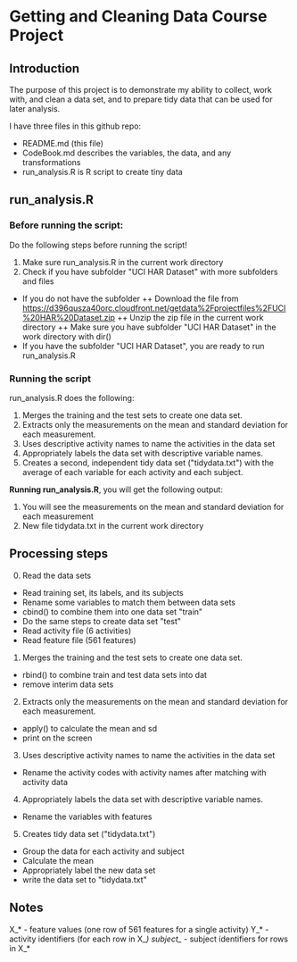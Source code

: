 # Getting and Cleaning Data Course Project

## Introduction

The purpose of this project is to demonstrate my ability to collect, work with, and clean a data set, and to prepare tidy data that can be used for later analysis.

I have three files in this github repo:
- README.md (this file)
- CodeBook.md describes the variables, the data, and any transformations
- run_analysis.R is R script to create tiny data

## run_analysis.R

### Before running the script:

Do the following steps before running the script!

1. Make sure run_analysis.R in the current work directory
2. Check if you have subfolder "UCI HAR Dataset" with more subfolders and files
  + If you do not have the subfolder
    ++ Download the file from https://d396qusza40orc.cloudfront.net/getdata%2Fprojectfiles%2FUCI%20HAR%20Dataset.zip
    ++ Unzip the zip file in the current work directory
    ++ Make sure you have subfolder "UCI HAR Dataset" in the work directory with dir()
  + If you have the subfolder "UCI HAR Dataset", you are ready to run run_analysis.R

### Running the script

run_analysis.R does the following:

1. Merges the training and the test sets to create one data set.
2. Extracts only the measurements on the mean and standard deviation for each measurement. 
3. Uses descriptive activity names to name the activities in the data set
4. Appropriately labels the data set with descriptive variable names. 
5. Creates a second, independent tidy data set ("tidydata.txt") with the average of each variable for each activity and each subject. 

**Running run_analysis.R**, you will get the following output:

1. You will see the measurements on the mean and standard deviation for each measurement
2. New file tidydata.txt in the current work directory

## Processing steps

0. Read the data sets
  - Read training set, its labels, and its subjects
  - Rename some variables to match them between data sets
  - cbind() to combine them into one data set "train"
  - Do the same steps to create data set "test"
  - Read activity file (6 activities)
  - Read feature file (561 features)

1. Merges the training and the test sets to create one data set.
  - rbind() to combine train and test data sets into dat
  - remove interim data sets

2. Extracts only the measurements on the mean and standard deviation for each measurement.
  - apply() to calculate the mean and sd
  - print on the screen

3. Uses descriptive activity names to name the activities in the data set
  - Rename the activity codes with activity names after matching with activity data
  
4. Appropriately labels the data set with descriptive variable names. 
  - Rename the variables with features

5. Creates tidy data set ("tidydata.txt")
  - Group the data for each activity and subject
  - Calculate the mean
  - Appropriately label the new data set
  - write the data set to "tidydata.txt"
## Notes

X_* - feature values (one row of 561 features for a single activity)
Y_* - activity identifiers (for each row in X_*)
subject_* - subject identifiers for rows in X_*

